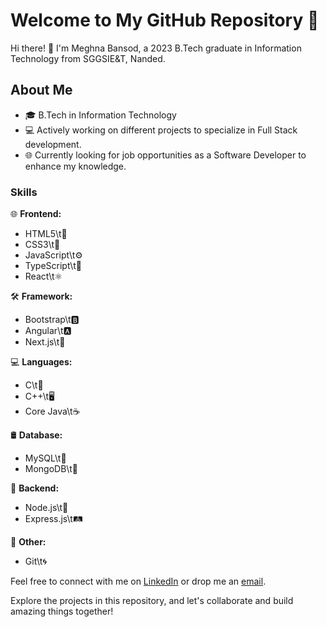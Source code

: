 # Welcome to My GitHub Repository 🚀

Hi there! 👋 I'm Meghna Bansod, a 2023 B.Tech graduate in Information Technology from SGGSIE&T, Nanded.

## About Me

- 🎓 B.Tech in Information Technology
- 💻 Actively working on different projects to specialize in Full Stack development.
- 🌐 Currently looking for job opportunities as a Software Developer to enhance my knowledge.

### Skills

🌐 **Frontend:**
- HTML5\t🌈
- CSS3\t🎨
- JavaScript\t⚙️
- TypeScript\t📘
- React\t⚛️

🛠️ **Framework:**
- Bootstrap\t🅱️
- Angular\t🅰️
- Next.js\t🚀

💻 **Languages:**
- C\t🐍
- C++\t🖥️
- Core Java\t☕

🛢️ **Database:**
- MySQL\t🐬
- MongoDB\t🍃

🚀 **Backend:**
- Node.js\t🚅
- Express.js\t🛤️

🔧 **Other:**
- Git\t🌀

Feel free to connect with me on [LinkedIn](https://www.linkedin.com/in/meghnabansod/) or drop me an [email](mailto:meghnabansod26@gmail.com).

Explore the projects in this repository, and let's collaborate and build amazing things together!
